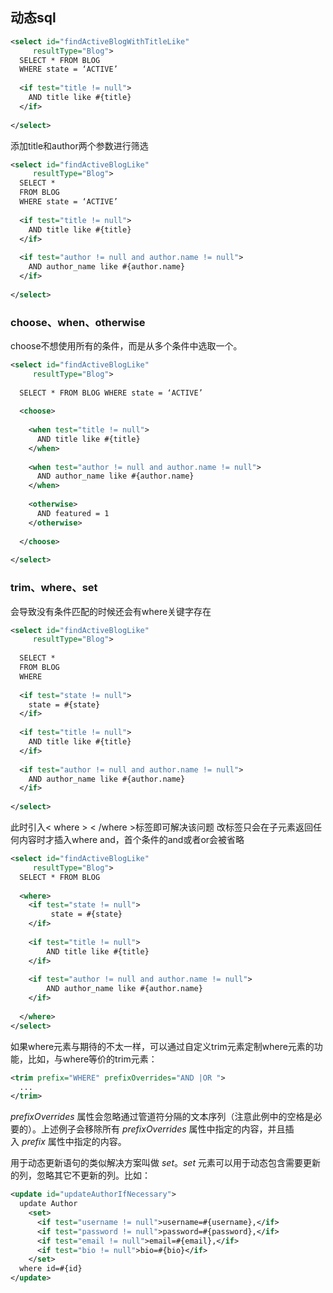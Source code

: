 ## 动态sql
```xml
<select id="findActiveBlogWithTitleLike"
     resultType="Blog">
  SELECT * FROM BLOG
  WHERE state = ‘ACTIVE’
  
  <if test="title != null">
    AND title like #{title}
  </if>
  
</select>
```

添加title和author两个参数进行筛选
```xml
<select id="findActiveBlogLike"
     resultType="Blog">
  SELECT * 
  FROM BLOG 
  WHERE state = ‘ACTIVE’
  
  <if test="title != null">
    AND title like #{title}
  </if>
  
  <if test="author != null and author.name != null">
    AND author_name like #{author.name}
  </if>
  
</select>
```

### choose、when、otherwise
choose不想使用所有的条件，而是从多个条件中选取一个。
```xml
<select id="findActiveBlogLike"
     resultType="Blog">
     
  SELECT * FROM BLOG WHERE state = ‘ACTIVE’
  
  <choose>
  
    <when test="title != null">
      AND title like #{title}
    </when>
    
    <when test="author != null and author.name != null">
      AND author_name like #{author.name}
    </when>
    
    <otherwise>
      AND featured = 1
    </otherwise>
    
  </choose>
  
</select>
```

### trim、where、set
会导致没有条件匹配的时候还会有where关键字存在
```xml
<select id="findActiveBlogLike"
     resultType="Blog">
     
  SELECT * 
  FROM BLOG
  WHERE
  
  <if test="state != null">
    state = #{state}
  </if>
  
  <if test="title != null">
    AND title like #{title}
  </if>
  
  <if test="author != null and author.name != null">
    AND author_name like #{author.name}
  </if>
  
</select>
```


此时引入< where > < /where >标签即可解决该问题
改标签只会在子元素返回任何内容时才插入where and，首个条件的and或者or会被省略
``` xml
<select id="findActiveBlogLike"
     resultType="Blog">
  SELECT * FROM BLOG
  
  <where>
    <if test="state != null">
         state = #{state}
    </if>
    
    <if test="title != null">
        AND title like #{title}
    </if>
    
    <if test="author != null and author.name != null">
        AND author_name like #{author.name}
    </if>
    
  </where>
</select>
```

如果where元素与期待的不太一样，可以通过自定义trim元素定制where元素的功能，比如，与where等价的trim元素：
```xml
<trim prefix="WHERE" prefixOverrides="AND |OR ">
  ...
</trim>
```
_prefixOverrides_ 属性会忽略通过管道符分隔的文本序列（注意此例中的空格是必要的）。上述例子会移除所有 _prefixOverrides_ 属性中指定的内容，并且插入 _prefix_ 属性中指定的内容。

用于动态更新语句的类似解决方案叫做 _set_。_set_ 元素可以用于动态包含需要更新的列，忽略其它不更新的列。比如：
```xml
<update id="updateAuthorIfNecessary">
  update Author
    <set>
      <if test="username != null">username=#{username},</if>
      <if test="password != null">password=#{password},</if>
      <if test="email != null">email=#{email},</if>
      <if test="bio != null">bio=#{bio}</if>
    </set>
  where id=#{id}
</update>
```